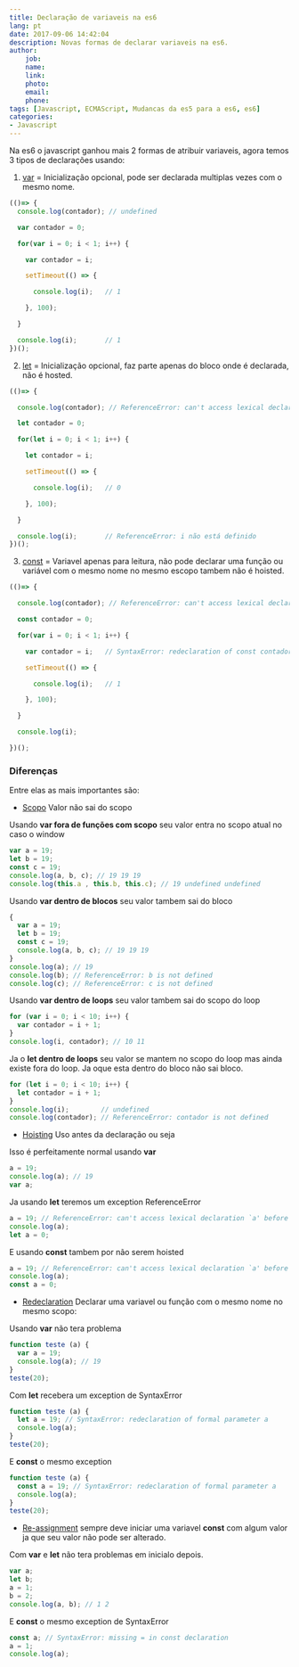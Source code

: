```yaml
---
title: Declaração de variaveis na es6
lang: pt
date: 2017-09-06 14:42:04
description: Novas formas de declarar variaveis na es6.
author: 
    job:
    name: 
    link: 
    photo:
    email: 
    phone:
tags: [Javascript, ECMAScript, Mudancas da es5 para a es6, es6]
categories: 
- Javascript
---
```


Na es6 o javascript ganhou mais 2 formas de atribuir variaveis, agora temos 3 tipos de declarações usando:
1. [var](http://www.ecma-international.org/ecma-262/6.0/#sec-variable-statement) = Inicialização opcional, pode ser declarada multiplas vezes com o mesmo nome.

```javascript
(()=> {
  console.log(contador); // undefined

  var contador = 0;

  for(var i = 0; i < 1; i++) {

    var contador = i;

    setTimeout(() => {

      console.log(i);   // 1

    }, 100);

  } 

  console.log(i);       // 1
})();
```

2. [let](http://www.ecma-international.org/ecma-262/6.0/#sec-let-and-const-declarations) = Inicialização opcional, faz parte apenas do bloco onde é declarada, não é hosted.

```javascript
(()=> {

  console.log(contador); // ReferenceError: can't access lexical declaration `contador' before initialization

  let contador = 0;

  for(let i = 0; i < 1; i++) {

    let contador = i;		

    setTimeout(() => {

      console.log(i);   // 0

    }, 100);

  } 

  console.log(i);       // ReferenceError: i não está definido
})();
```

3. [const](http://www.ecma-international.org/ecma-262/6.0/#sec-let-and-const-declarations) = Variavel apenas para leitura, não pode declarar uma função ou variável com o mesmo nome no mesmo escopo tambem não é hoisted.

```javascript
(()=> {

  console.log(contador); // ReferenceError: can't access lexical declaration `contador' 

  const contador = 0;

  for(var i = 0; i < 1; i++) {

    var contador = i;   // SyntaxError: redeclaration of const contador

    setTimeout(() => {

      console.log(i);   // 1

    }, 100);

  } 

  console.log(i);  

})();
```

### Diferenças 

Entre elas as mais importantes são:

- [Scopo](https://developer.mozilla.org/pt-BR/docs/Glossario/Escopo) Valor não sai do scopo

Usando **var fora de funções com scopo** seu valor entra no scopo atual no caso o window  

```javascript
var a = 19;
let b = 19;
const c = 19;
console.log(a, b, c); // 19 19 19
console.log(this.a , this.b, this.c); // 19 undefined undefined
```

Usando **var dentro de blocos** seu valor tambem sai do bloco

```javascript
{
  var a = 19;
  let b = 19;
  const c = 19;
  console.log(a, b, c); // 19 19 19
}
console.log(a); // 19
console.log(b); // ReferenceError: b is not defined
console.log(c); // ReferenceError: c is not defined
```

Usando **var dentro de loops** seu valor tambem sai do scopo do loop

```javascript
for (var i = 0; i < 10; i++) {
  var contador = i + 1;
}
console.log(i, contador); // 10 11
```

Ja o **let dentro de loops** seu valor se mantem no scopo do loop mas ainda existe fora do loop. Ja oque esta dentro do bloco não sai bloco.

```javascript
for (let i = 0; i < 10; i++) {
  let contador = i + 1;
}
console.log(i);        // undefined
console.log(contador); // ReferenceError: contador is not defined
```


- [Hoisting](https://developer.mozilla.org/pt-BR/docs/Glossario/Hoisting) Uso antes da declaração ou seja 

Isso é perfeitamente normal usando **var** 

```javascript
a = 19;
console.log(a); // 19
var a;
```

Ja usando **let** teremos um exception ReferenceError

```javascript
a = 19; // ReferenceError: can't access lexical declaration `a' before initialization
console.log(a); 
let a = 0;
```

E usando **const** tambem por não serem hoisted

```javascript
a = 19; // ReferenceError: can't access lexical declaration `a' before initialization
console.log(a); 
const a = 0; 
```

- [Redeclaration](https://developer.mozilla.org/pt-BR/docs/Web/JavaScript/Reference/Errors/Redeclared_parameter) Declarar uma variavel ou função com o mesmo nome no mesmo scopo:

Usando **var** não tera problema
```javascript
function teste (a) {
  var a = 19;
  console.log(a); // 19
}
teste(20);
```

Com **let** recebera um exception de SyntaxError
```javascript
function teste (a) {
  let a = 19; // SyntaxError: redeclaration of formal parameter a
  console.log(a); 
}
teste(20);
```

E **const** o mesmo exception
```javascript
function teste (a) {
  const a = 19; // SyntaxError: redeclaration of formal parameter a
  console.log(a); 
}
teste(20);
```

- [Re-assignment](https://developer.mozilla.org/en-US/docs/Web/JavaScript/Reference/Errors/Invalid_const_assignment) sempre deve iniciar uma variavel **const** com algum valor ja que seu valor não pode ser alterado.

Com **var** e **let** não tera problemas em inicialo depois.
```javascript
var a;
let b;
a = 1;
b = 2;
console.log(a, b); // 1 2
```

E **const** o mesmo exception de SyntaxError

```javascript
const a; // SyntaxError: missing = in const declaration
a = 1;
console.log(a);
```
